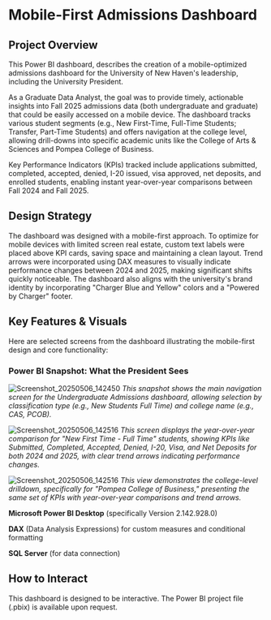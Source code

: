 # Mobile-First Admissions Dashboard

## Project Overview

This Power BI dashboard, describes the creation of a mobile-optimized admissions dashboard for the University of New Haven's leadership, including the University President.

As a Graduate Data Analyst, the goal was to provide timely, actionable insights into Fall 2025 admissions data (both undergraduate and graduate) that could be easily accessed on a mobile device. The dashboard tracks various student segments (e.g., New First-Time, Full-Time Students; Transfer, Part-Time Students) and offers navigation at the college level, allowing drill-downs into specific academic units like the College of Arts & Sciences and Pompea College of Business.

Key Performance Indicators (KPIs) tracked include applications submitted, completed, accepted, denied, I-20 issued, visa approved, net deposits, and enrolled students, enabling instant year-over-year comparisons between Fall 2024 and Fall 2025.

## Design Strategy

The dashboard was designed with a mobile-first approach. To optimize for mobile devices with limited screen real estate, custom text labels were placed above KPI cards, saving space and maintaining a clean layout. Trend arrows were incorporated using DAX measures to visually indicate performance changes between 2024 and 2025, making significant shifts quickly noticeable. The dashboard also aligns with the university's brand identity by incorporating "Charger Blue and Yellow" colors and a "Powered by Charger" footer.

## Key Features & Visuals

Here are selected screens from the dashboard illustrating the mobile-first design and core functionality:

### Power BI Snapshot: What the President Sees

![Screenshot_20250506_142450](https://github.com/user-attachments/assets/dc29f639-6b58-4289-b081-4492064ea1ef)
*This snapshot shows the main navigation screen for the Undergraduate Admissions dashboard, allowing selection by classification type (e.g., New Students Full Time) and college name (e.g., CAS, PCOB).*

![Screenshot_20250506_142516](https://github.com/user-attachments/assets/9bd6f00f-ce7d-4e99-9bd7-b2ff1735fe0f)
*This screen displays the year-over-year comparison for "New First Time - Full Time" students, showing KPIs like Submitted, Completed, Accepted, Denied, I-20, Visa, and Net Deposits for both 2024 and 2025, with clear trend arrows indicating performance changes.*

![Screenshot_20250506_142516](https://github.com/user-attachments/assets/c6edbb6a-3869-43f7-9234-acba04e6abb9)
*This view demonstrates the college-level drilldown, specifically for "Pompea College of Business," presenting the same set of KPIs with year-over-year comparisons and trend arrows.*


**Microsoft Power BI Desktop** (specifically Version 2.142.928.0) 

**DAX** (Data Analysis Expressions) for custom measures and conditional formatting 

**SQL Server** (for data connection) 

## How to Interact

This dashboard is designed to be interactive. The Power BI project file (.pbix) is available upon request.
